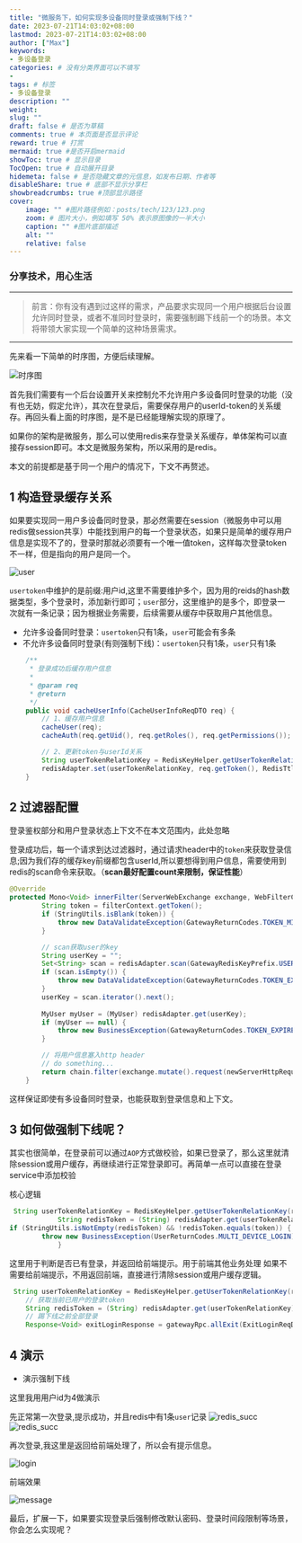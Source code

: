 ```yaml
---
title: "微服务下，如何实现多设备同时登录或强制下线？"
date: 2023-07-21T14:03:02+08:00
lastmod: 2023-07-21T14:03:02+08:00
author: ["Max"]
keywords: 
- 多设备登录
categories: # 没有分类界面可以不填写
- 
tags: # 标签
- 多设备登录
description: ""
weight:
slug: ""
draft: false # 是否为草稿
comments: true # 本页面是否显示评论
reward: true # 打赏
mermaid: true #是否开启mermaid
showToc: true # 显示目录
TocOpen: true # 自动展开目录
hidemeta: false # 是否隐藏文章的元信息，如发布日期、作者等
disableShare: true # 底部不显示分享栏
showbreadcrumbs: true #顶部显示路径
cover:
    image: "" #图片路径例如：posts/tech/123/123.png
    zoom: # 图片大小，例如填写 50% 表示原图像的一半大小
    caption: "" #图片底部描述
    alt: ""
    relative: false
---
```

### 分享技术，用心生活
---
>前言：你有没有遇到过这样的需求，产品要求实现同一个用户根据后台设置允许同时登录，或者不准同时登录时，需要强制踢下线前一个的场景。本文将带领大家实现一个简单的这种场景需求。
---

先来看一下简单的时序图，方便后续理解。

![时序图](https://img.loadingspace.cn/blog-img/sequence.png)

首先我们需要有一个后台设置开关来控制允不允许用户多设备同时登录的功能（没有也无妨，假定允许），其次在登录后，需要保存用户的userId-token的关系缓存。再回头看上面的时序图，是不是已经能理解实现的原理了。

如果你的架构是微服务，那么可以使用redis来存登录关系缓存，单体架构可以直接存session即可。本文是微服务架构，所以采用的是redis。

本文的前提都是基于同一个用户的情况下，下文不再赘述。

## 1 构造登录缓存关系

如果要实现同一用户多设备同时登录，那必然需要在session（微服务中可以用redis做session共享）中能找到用户的每一个登录状态，如果只是简单的缓存用户信息是实现不了的，登录时那就必须要有一个唯一值token，这样每次登录token不一样，但是指向的用户是同一个。

![user](https://img.loadingspace.cn/blog-img/user_redis.png)

`usertoken`中维护的是前缀:用户id,这里不需要维护多个，因为用的reids的hash数据类型，多个登录时，添加新行即可；`user`部分，这里维护的是多个，即登录一次就有一条记录；因为根据业务需要，后续需要从缓存中获取用户其他信息。

- 允许多设备同时登录：`usertoken`只有1条，`user`可能会有多条
- 不允许多设备同时登录(有则强制下线)：`usertoken`只有1条，`user`只有1条

```java
    /**
     * 登录成功后缓存用户信息
     *
     * @param req
     * @return
     */
    public void cacheUserInfo(CacheUserInfoReqDTO req) {
        // 1、缓存用户信息
        cacheUser(req);
        cacheAuth(req.getUid(), req.getRoles(), req.getPermissions());

        // 2、更新token与userId关系
        String userTokenRelationKey = RedisKeyHelper.getUserTokenRelationKey(req.getEntId() + SymbolConstant.COLON + req.getUid());
        redisAdapter.set(userTokenRelationKey, req.getToken(), RedisTtl.USER_LOGIN_SUCCESS);
    }
```

## 2 过滤器配置

登录鉴权部分和用户登录状态上下文不在本文范围内，此处忽略

登录成功后，每一个请求到达过滤器时，通过请求header中的`token`来获取登录信息;因为我们存的缓存key前缀都包含userId,所以要想得到用户信息，需要使用到redis的scan命令来获取。（**scan最好配置count来限制，保证性能**）

```java
@Override
protected Mono<Void> innerFilter(ServerWebExchange exchange, WebFilterChain chain) {
        String token = filterContext.getToken();
        if (StringUtils.isBlank(token)) {
            throw new DataValidateException(GatewayReturnCodes.TOKEN_MISSING);
        }

        // scan获取user的key
        String userKey = "";
        Set<String> scan = redisAdapter.scan(GatewayRedisKeyPrefix.USER_KEY.getKey() + "*" + token);
        if (scan.isEmpty()) {
            throw new DataValidateException(GatewayReturnCodes.TOKEN_EXPIRED_LOGIN_SUCCESS);
        }
        userKey = scan.iterator().next();
        
        MyUser myUser = (MyUser) redisAdapter.get(userKey);
        if (myUser == null) {
            throw new BusinessException(GatewayReturnCodes.TOKEN_EXPIRED_LOGIN_SUCCESS);
        }

        // 将用户信息塞入http header
        // do something...
        return chain.filter(exchange.mutate().request(newServerHttpRequest).build());
    }
```

这样保证即使有多设备同时登录，也能获取到登录信息和上下文。

## 3 如何做强制下线呢？

其实也很简单，在登录前可以通过`AOP`方式做校验，如果已登录了，那么这里就清除session或用户缓存，再继续进行正常登录即可。再简单一点可以直接在登录service中添加校验

核心逻辑

```java
 String userTokenRelationKey = RedisKeyHelper.getUserTokenRelationKey(req.getEntId() + SymbolConstant.COLON + userEntList.get(0).getUserId());
            String redisToken = (String) redisAdapter.get(userTokenRelationKey);
if (StringUtils.isNotEmpty(redisToken) && !redisToken.equals(token)) {
        throw new BusinessException(UserReturnCodes.MULTI_DEVICE_LOGIN);
            }
```
这里用于判断是否已有登录，并返回给前端提示。用于前端其他业务处理
如果不需要给前端提示，不用返回前端，直接进行清除session或用户缓存逻辑。

```java
 String userTokenRelationKey = RedisKeyHelper.getUserTokenRelationKey(req.getEntId() + SymbolConstant.COLON + userEntity.getId());
    // 获取当前已用户的登录token
    String redisToken = (String) redisAdapter.get(userTokenRelationKey);
    // 踢下线之前全部登录
    Response<Void> exitLoginResponse = gatewayRpc.allExit(ExitLoginReqDTO.builder().token(redisToken).userId(userEntity.getId()).build());
```

## 4 演示

- 演示强制下线

这里我用用户id为4做演示

先正常第一次登录,提示成功，并且redis中有1条`user`记录
![redis_succ](https://img.loadingspace.cn/blog-img/code2.png)
![redis_succ](https://img.loadingspace.cn/blog-img/redis_login.png)

再次登录,我这里是返回给前端处理了，所以会有提示信息。

![login](https://img.loadingspace.cn/blog-img/code2.png)

前端效果

![message](https://img.loadingspace.cn/blog-img/login_fail.png)

最后，扩展一下，如果要实现登录后强制修改默认密码、登录时间段限制等场景，你会怎么实现呢？






